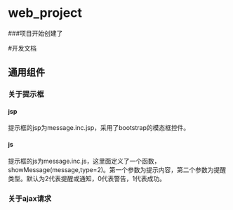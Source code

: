 ﻿# web_project
###项目开始创建了


#开发文档
## 通用组件
### 关于提示框
#### jsp
提示框的jsp为message.inc.jsp，采用了bootstrap的模态框控件。
#### js
提示框的js为message.inc.js，这里面定义了一个函数，showMessage(message,type=2)。第一个参数为提示内容，第二个参数为提醒类型。默认为2代表提醒或通知，0代表警告，1代表成功。
### 关于ajax请求
###


